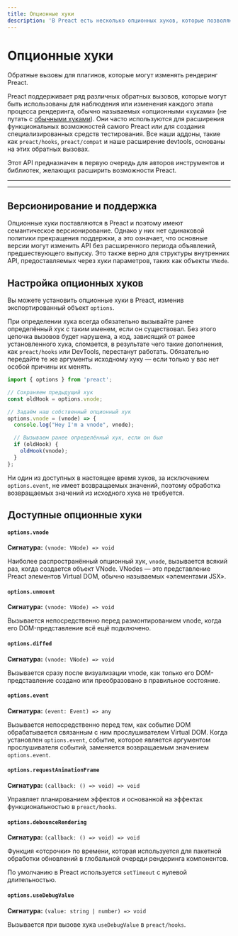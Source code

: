 ```yaml
---
title: Опционные хуки
description: 'В Preact есть несколько опционных хуков, которые позволяют прикреплять обратные вызовы к различным этапам процесса сравнения.'
---
```


# Опционные хуки

Обратные вызовы для плагинов, которые могут изменять рендеринг Preact.

Preact поддерживает ряд различных обратных вызовов, которые могут быть использованы для наблюдения или изменения каждого этапа процесса рендеринга, обычно называемых «опционными «хуками» (не путать с [обычными хуками](/guide/v10/hooks)). Они часто используются для расширения функциональных возможностей самого Preact или для создания специализированных средств тестирования. Все наши аддоны, такие как `preact/hooks`, `preact/compat` и наше расширение devtools, основаны на этих обратных вызовах.

Этот API предназначен в первую очередь для авторов инструментов и библиотек, желающих расширить возможности Preact.

---

<div><toc></toc></div>

---

## Версионирование и поддержка

Опционные хуки поставляются в Preact и поэтому имеют семантическое версионирование. Однако у них нет одинаковой политики прекращения поддержки, а это означает, что основные версии могут изменить API без расширенного периода объявлений, предшествующего выпуску. Это также верно для структуры внутренних API, предоставляемых через хуки параметров, таких как объекты `VNode`.

## Настройка опционных хуков

Вы можете установить опционные хуки в Preact, изменив экспортированный объект `options`.

При определении хука всегда обязательно вызывайте ранее определённый хук с таким именем, если он существовал. Без этого цепочка вызовов будет нарушена, а код, зависящий от ранее установленного хука, сломается, в результате чего такие дополнения, как `preact/hooks` или DevTools, перестанут работать. Обязательно передайте те же аргументы исходному хуку — если только у вас нет особой причины их менять.

```js
import { options } from 'preact';

// Сохраняем предыдущий хук
const oldHook = options.vnode;

// Задаём наш собственный опционный хук
options.vnode = (vnode) => {
  console.log("Hey I'm a vnode", vnode);

  // Вызываем ранее определённый хук, если он был
  if (oldHook) {
    oldHook(vnode);
  }
};
```

Ни один из доступных в настоящее время хуков, за исключением `options.event`, не имеет возвращаемых значений, поэтому обработка возвращаемых значений из исходного хука не требуется.

## Доступные опционные хуки

#### `options.vnode`

**Сигнатура:** `(vnode: VNode) => void`

Наиболее распространённый опционный хук, `vnode`, вызывается всякий раз, когда создается объект VNode. VNodes — это представление Preact элементов Virtual DOM, обычно называемых «элементами JSX».

#### `options.unmount`

**Сигнатура:** `(vnode: VNode) => void`

Вызывается непосредственно перед размонтированием vnode, когда его DOM-представление всё ещё подключено.

#### `options.diffed`

**Сигнатура:** `(vnode: VNode) => void`

Вызывается сразу после визуализации vnode, как только его DOM-представление создано или преобразовано в правильное состояние.

#### `options.event`

**Сигнатура:** `(event: Event) => any`

Вызывается непосредственно перед тем, как событие DOM обрабатывается связанным с ним прослушивателем Virtual DOM. Когда установлен `options.event`, событие, которое является аргументом прослушивателя событий, заменяется возвращаемым значением `options.event`.

#### `options.requestAnimationFrame`

**Сигнатура:** `(callback: () => void) => void`

Управляет планированием эффектов и основанной на эффектах функциональностью в `preact/hooks`.

#### `options.debounceRendering`

**Сигнатура:** `(callback: () => void) => void`

Функция «отсрочки» по времени, которая используется для пакетной обработки обновлений в глобальной очереди рендеринга компонентов.

По умолчанию в Preact используется `setTimeout` с нулевой длительностью.

#### `options.useDebugValue`

**Сигнатура:** `(value: string | number) => void`

Вызывается при вызове хука `useDebugValue` в `preact/hooks`.
